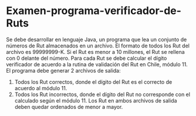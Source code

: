 # Examen-programa-verificador-de-Ruts


Se debe desarrollar en lenguaje Java, un programa que lea un conjunto de números de Rut
almacenados en un archivo. El formato de todos los Rut del archivo es 99999999-K. Si el Rut es menor
a 10 millones, el Rut se rellena con 0 delante del número.
Para cada Rut se debe calcular el dígito verificador de acuerdo a la rutina de validación del Rut en Chile,
módulo 11.
El programa debe generar 2 archivos de salida:
1. Todos los Rut correctos, donde el dígito del Rut es el correcto de acuerdo al módulo 11.
2. Todos los Rut incorrectos, donde el dígito del Rut no corresponde con el calculado según el
módulo 11.
Los Rut en ambos archivos de salida deben quedar ordenados de menor a mayor.
